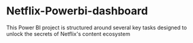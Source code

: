 # Netflix-Powerbi-dashboard
This Power BI project is structured around several key tasks designed to unlock the secrets of Netflix's content ecosystem
